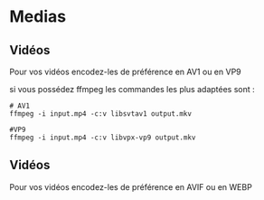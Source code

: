 # Medias

## Vidéos

Pour vos vidéos encodez-les de préférence en AV1 ou en VP9

si vous possédez ffmpeg les commandes les plus adaptées sont :

```
# AV1
ffmpeg -i input.mp4 -c:v libsvtav1 output.mkv

#VP9
ffmpeg -i input.mp4 -c:v libvpx-vp9 output.mkv
```

## Vidéos

Pour vos vidéos encodez-les de préférence en AVIF ou en WEBP
